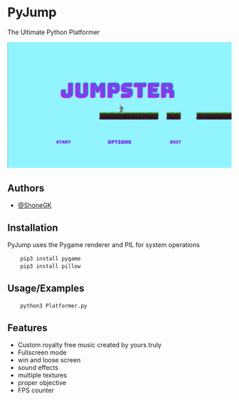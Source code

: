 
# PyJump
The Ultimate Python Platformer

![App Screenshot](https://raw.githubusercontent.com/ShoneGK/PyJump/main/images/Screenshot.png)

## Authors
- [@ShoneGK](https://github.com/ShoneGK)
## Installation

PyJump uses the Pygame renderer and PIL for system operations

```bash
    pip3 install pygame
    pip3 install pillow
```
## Usage/Examples

```bash
    python3 Platformer.py
```
## Features

- Custom royalty free music created by yours truly
- Fullscreen mode
- win and loose screen
- sound effects
- multiple textures
- proper objective
- FPS counter
